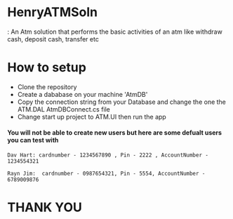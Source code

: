 # HenryATMSoln 
: An Atm solution that performs the basic activities of an atm like withdraw cash, deposit cash, transfer etc

# How to setup

* Clone the repository
* Create a dababase on your machine 'AtmDB'
* Copy the connection string from your Database and change the one the ATM.DAL AtmDBConnect.cs file
* Change start up project to ATM.UI then run the app

#### You will not be able to create new users but here are some defualt users you can test with 

`Dav Hart: cardnumber - 1234567890 ,
            Pin - 2222 ,
            AccountNumber - 1234554321`
    
`Rayn Jim:  cardnumber - 0987654321,
            Pin - 5554,
            AccountNumber - 6789009876`


# THANK YOU







